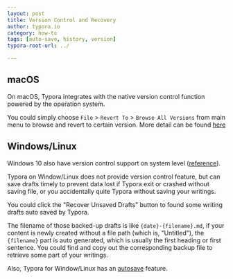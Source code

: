 ```yaml
---
layout: post
title: Version Control and Recovery
author: typora.io
category: how-to
tags: [auto-save, history, version]
typora-root-url: ../

---
```


## macOS

On macOS, Typora integrates with the native version control function powered by the operation system.

You could simply choose `File` > `Revert To` > `Browse All Versions` from main menu to browse and revert to certain version. More detail can be found [here](https://support.apple.com/kb/PH25757?viewlocale=en_US&locale=en_US)

## Windows/Linux 

Windows 10 also have version control support on system level ([reference](http://www.pcworld.com/article/2974385/windows/how-to-use-windows-10s-file-history-backup-feature.html)).

Typora on Window/Linux does not provide version control feature, but can save drafts timely to prevent data lost if Typora exit or crashed without saving file, or you accidentally quite Typora without saving your writings.

 You could click the "Recover Unsaved Drafts" button to found some writing drafts auto saved by Typora.

The filename of those backed-up drafts is like `{date}-{filename}.md`, if your content is newly created without a file path (which is, "Untitled"), the `{filename}` part is auto generated, which is usually the first heading or first sentence. You could find and copy out the corresponding backup file to retrieve some part of your writings.

Also, Typora for Window/Linux has an [autosave](/Auto-Save/) feature.